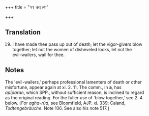 +++
title = "१९ उत् त्वा"

+++
## Translation
19. I have made thee pass up out of death; let the vigor-givers blow  
together; let not the women of disheveled locks, let not the  
evil-wailers, wail for thee.

## Notes
The 'evil-wailers,' perhaps professional lamenters of death or other  
misfortune, appear again at xi. 2. 11. The comm., in **a**, has  
*apīparan*, which SPP., without sufficient reason, is inclined to regard  
as the original reading. For the fuller use of 'blow together,' see 2. 4  
below. ⌊For *agha-rúd*, see Bloomfield, AJP. xi. 339; Caland,  
*Todtengebräuche*. Note 106. See also his note 517.⌋
